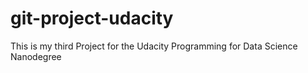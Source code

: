 # git-project-udacity
This is my third Project for the Udacity Programming for Data Science Nanodegree
